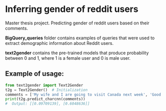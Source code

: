 # Inferring gender of reddit users
Master thesis project. Predicting gender of reddit users based on their comments. 

**BigQuery_queries**  folder contains examples of queries that were used to extract demographic information about Reddit users.

**text2gender** contains the pre-trained models that produce probability between 0 and 1, where 1 is a female user and 0 is male user.

## Example of usage:
```python
from text2gender import Text2Gender
t2g = Text2Gender()  # Initialization
comments = ['My wife and I are going to visit Canada next week', 'Good luck with your exams']
print(t2g.predict_charcnn(comments))
#  Output: [[0.09709139], [0.6048636]]
```


